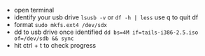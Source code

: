 - open terminal
- identify your usb drive
```lsusb -v``` or
```df -h | less``` use q to quit df
- format ```sudo mkfs.ext4 /dev/sdx```
- dd to usb drive once identified
```dd bs=4M if=tails-i386-2.5.iso of=/dev/sdb && sync```
- hit ctrl + t to check progress

